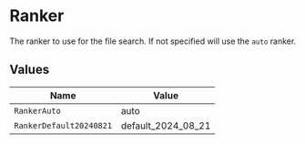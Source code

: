 # Ranker

The ranker to use for the file search. If not specified will use the `auto` ranker.


## Values

| Name                    | Value                   |
| ----------------------- | ----------------------- |
| `RankerAuto`            | auto                    |
| `RankerDefault20240821` | default_2024_08_21      |